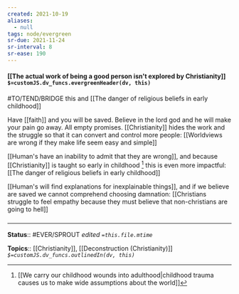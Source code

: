 ```yaml
---
created: 2021-10-19
aliases:
  - null
tags: node/evergreen
sr-due: 2021-11-24
sr-interval: 8
sr-ease: 190
---
```


#### [[The actual work of being a good person isn't explored by Christianity]] `$=customJS.dv_funcs.evergreenHeader(dv, this)`

#TO/TEND/BRIDGE this and [[The danger of religious beliefs in early childhood]]

Have [[faith]] and you will be saved. Believe in the lord god and he will make your pain go away. All empty promises. [[Christianity]] hides the work and the struggle so that it can convert and control more people: [[Worldviews are wrong if they make life seem easy and simple]]

[[Human's have an inability to admit that they are wrong]], and because [[Christianity]] is taught so early in childhood [^1] this is even more impactful: [[The danger of religious beliefs in early childhood]]

[^1]: [[We carry our childhood wounds into adulthood|childhood trauma causes us to make wide assumptions about the world]]

[[Human's will find explanations for inexplainable things]], and if we believe are saved we cannot comprehend choosing damnation: [[Christians struggle to feel empathy because they must believe that non-christians are going to hell]]

### <hr class="footnote"/>

**Status**:: #EVER/SPROUT 
*edited `=this.file.mtime`*

**Topics**:: [[Christianity]], [[Deconstruction (Christianity)]]
*`$=customJS.dv_funcs.outlinedIn(dv, this)`*
